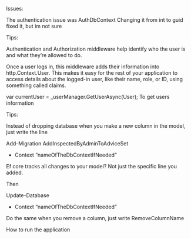 Issues:

The authentication issue was AuthDbContext
Changing it from int to guid fixed it, but im not sure

Tips:

Authentication and Authorization middleware help identify who the user is and what they’re allowed to do.

Once a user logs in, this middleware adds their information into http.Context.User. This makes it easy for the rest of your application to access details about the logged-in user, like their name, role, or ID, using something called claims.

var currentUser = _userManager.GetUserAsync(User); 
To get users information


Tips: 

Instead of dropping database when you make a new column in the model, just write the line 

Add-Migration AddInspectedByAdminToAdviceSet
- Context “nameOfTheDbContextIfNeeded”

Ef core tracks all changes to your model? Not just the specific line you added.

Then

Update-Database
- Context “nameOfTheDbContextIfNeeded”

Do the same when you remove a column, just write RemoveColumnName

How to run the application
